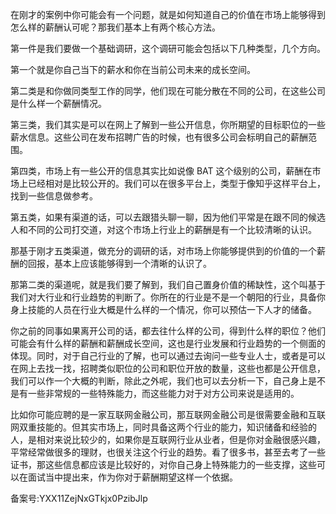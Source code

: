 在刚才的案例中你可能会有一个问题，就是如何知道自己的价值在市场上能够得到怎么样的薪酬认可呢？那我们基本上有两个核心方法。

第一件是我们要做一个基础调研，这个调研可能会包括以下几种类型，几个方向。

第一个就是你自己当下的薪水和你在当前公司未来的成长空间。

第二类是和你做同类型工作的同学，他们现在可能分散在不同的公司，在这些公司是什么样一个薪酬情况。

第三类，我们其实是可以在网上了解到一些公开信息，你所期望的目标职位的一些薪水信息。这些公司在发布招聘广告的时候，也有很多公司会标明自己的薪酬范围。

第四类，市场上有一些公开的信息其实比如说像 BAT 这个级别的公司，薪酬在市场上已经相对是比较公开的。我们可以在很多平台上，类型于像知乎这样平台上，找到一些信息做参考。

第五类，如果有渠道的话，可以去跟猎头聊一聊，因为他们平常是在跟不同的候选人和不同的公司打交道，对这个市场上行业上的薪酬是有一个比较清晰的认识。

那基于刚才五类渠道，做充分的调研的话，对市场上你能够提供到的价值的一个薪酬的回报，基本上应该能够得到一个清晰的认识了。

那第二类的渠道呢，就是我们要了解到，我们自己置身价值的稀缺性，这个叫基于我们对大行业和行业趋势的判断了。你所在的行业是不是一个朝阳的行业，具备你身上技能的人员在行业大概是什么样的一个情况，你可以预估一下人才的储备。

你之前的同事如果离开公司的话，都去往什么样的公司，得到什么样的职位？他们可能会有什么样的薪酬和薪酬成长空间，这也是行业发展和行业趋势的一个侧面的体现。同时，对于自己行业的了解，也可以通过去询问一些专业人士，或者是可以在网上去找一找，招聘类似职位的公司和职位开放的数量，这些也都是公开信息，我们可以作一个大概的判断，除此之外呢，我们也可以去分析一下，自己身上是不是有一些非常规的一些特殊能力，而这些能力对于对方公司来说是适用的。

比如你可能应聘的是一家互联网金融公司，那互联网金融公司是很需要金融和互联网双重技能的。但其实市场上，同时具备这两个行业的能力，知识储备和经验的人，是相对来说比较少的，如果你是互联网行业从业者，但是你对金融很感兴趣，平常经常做很多的理财，也很关注这个行业的趋势。看了很多书，甚至去考了一些证书，那这些信息都应该是比较好的，对你自己身上特殊能力的一些支撑，这些可以在面试当中提出来，作为你对于薪酬期望这样一个依据。

备案号:YXX11ZejNxGTkjx0PzibJlp